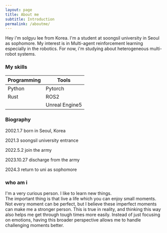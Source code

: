 ```yaml
---
layout: page
title: About me
subtitle: Introduction
permalink: /aboutme/
---
```


Hey i'm solgyu lee from Korea. 
I'm a student at soongsil university in Seoul as sophomore. 
My interest is in Multi-agent reinforcement learning especially in the robotics.
For now, i'm studying about heterogeneous multi-robot systems. 

### My skills  

| Programming | Tools | 
|-------------|-------|
| Python      | Pytorch |
| Rust         | ROS2| 
|       | Unreal Engine5   

### Biography 
2002.1.7 born in Seoul, Korea<br>

2021.3 soongsil university entrance<br>

2022.5.2 join the army<br>

2023.10.27 discharge from the army <br>

2024.3 return to uni as sophomore<br>


### who am i 
I'm a very curious person. I like to learn new things.  
The important thing is that live a life which you can enjoy small moments. 
Not every moment can be perfect, but I believe these imperfect moments can make me a stronger person. This is true in reality, and thinking this way also helps me get through tough times more easily. Instead of just focusing on emotions, having this broader perspective allows me to handle challenging moments better.


